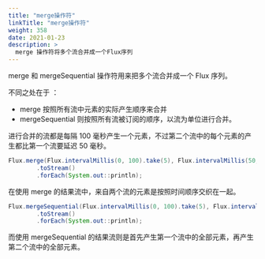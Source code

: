 ```yaml
---
title: "merge操作符"
linkTitle: "merge操作符"
weight: 358
date: 2021-01-23
description: >
  merge 操作符将多个流合并成一个Flux序列
---
```


merge 和 mergeSequential 操作符用来把多个流合并成一个 Flux 序列。

不同之处在于 ：

- merge 按照所有流中元素的实际产生顺序来合并
- mergeSequential 则按照所有流被订阅的顺序，以流为单位进行合并。

进行合并的流都是每隔 100 毫秒产生一个元素，不过第二个流中的每个元素的产生都比第一个流要延迟 50 毫秒。

```java
Flux.merge(Flux.intervalMillis(0, 100).take(5), Flux.intervalMillis(50, 100).take(5))
        .toStream()
        .forEach(System.out::println);
```

在使用 merge 的结果流中，来自两个流的元素是按照时间顺序交织在一起。

```java
Flux.mergeSequential(Flux.intervalMillis(0, 100).take(5), Flux.intervalMillis(50, 100).take(5))
        .toStream()
        .forEach(System.out::println);
```

而使用 mergeSequential 的结果流则是首先产生第一个流中的全部元素，再产生第二个流中的全部元素。

